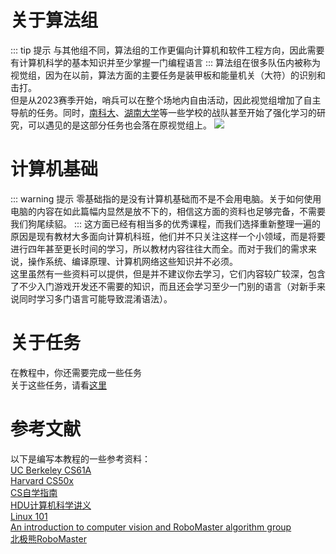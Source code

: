# 关于算法组
::: tip 提示
与其他组不同，算法组的工作更偏向计算机和软件工程方向，因此需要有计算机科学的基本知识并至少掌握一门编程语言
:::
算法组在很多队伍内被称为视觉组，因为在以前，算法方面的主要任务是装甲板和能量机关（大符）的识别和击打。  
但是从2023赛季开始，哨兵可以在整个场地内自由活动，因此视觉组增加了自主导航的任务。同时，[南科大](https://www.bilibili.com/video/BV1QA4m1w7KN)、[湖南大学](https://www.bilibili.com/video/BV1um411r7oj)等一些学校的战队甚至开始了强化学习的研究，可以遇见的是这部分任务也会落在原视觉组上。
![](/Image_1713863204116.jpg)

# 计算机基础
::: warning 提示
零基础指的是没有计算机基础而不是不会用电脑。关于如何使用电脑的内容在如此篇幅内显然是放不下的，相信这方面的资料也足够完备，不需要我们狗尾续貂。
:::
这方面已经有相当多的优秀课程，而我们选择重新整理一遍的原因是现有教材大多面向计算机科班，他们并不只关注这样一个小领域，而是将要进行四年甚至更长时间的学习，所以教材内容往往大而全。而对于我们的需求来说，操作系统、编译原理、计算机网络这些知识并不必须。  
这里虽然有一些资料可以提供，但是并不建议你去学习，它们内容较广较深，包含了不少入门游戏开发还不需要的知识，而且还会学习至少一门别的语言（对新手来说同时学习多门语言可能导致混淆语法）。  

# 关于任务
在教程中，你还需要完成一些任务  
关于这些任务，请看[这里](tasks/)

# 参考文献
以下是编写本教程的一些参考资料：  
[UC Berkeley CS61A](https://cs61a.org/)  
[Harvard CS50x](https://cs50.harvard.edu/x/)  
[CS自学指南 ](https://csdiy.wiki/)  
[HDU计算机科学讲义](https://hdu-cs.wiki/)  
[Linux 101](https://101.lug.ustc.edu.cn)  
[An introduction to computer vision and RoboMaster algorithm group](https://github.com/NeoZng/vision_tutorial)  
[北极熊RoboMaster](https://flowus.cn/lihanchen/share/d2e24166-8a8d-4262-a4b4-b4d25f52d890)